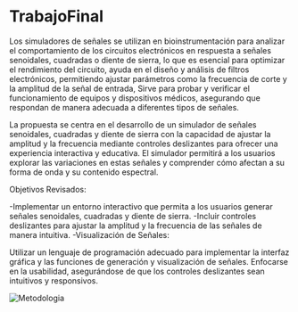 # TrabajoFinal
Los simuladores de señales se utilizan en bioinstrumentación para analizar el comportamiento de los circuitos electrónicos en respuesta a señales senoidales, cuadradas o diente de sierra, lo que es esencial para optimizar el rendimiento del circuito, ayuda en el diseño y análisis de filtros electrónicos, permitiendo ajustar parámetros como la frecuencia de corte y la amplitud de la señal de entrada, Sirve para probar y verificar el funcionamiento de equipos y dispositivos médicos, asegurando que respondan de manera adecuada a diferentes tipos de señales.

La propuesta se centra en el desarrollo de un simulador de señales senoidales, cuadradas y diente de sierra con la capacidad de ajustar la amplitud y la frecuencia mediante controles deslizantes para ofrecer una experiencia interactiva y educativa. El simulador permitirá a los usuarios explorar las variaciones en estas señales y comprender cómo afectan a su forma de onda y su contenido espectral.

Objetivos Revisados:

-Implementar un entorno interactivo que permita a los usuarios generar señales senoidales, cuadradas y diente de sierra.
-Incluir controles deslizantes para ajustar la amplitud y la frecuencia de las señales de manera intuitiva.
-Visualización de Señales:

Utilizar un lenguaje de programación adecuado para implementar la interfaz gráfica y las funciones de generación y visualización de señales.
Enfocarse en la usabilidad, asegurándose de que los controles deslizantes sean intuitivos y responsivos.


![Metodologia](https://github.com/melinav07/TrabajoFinal/assets/142039504/9461acc8-c55d-471a-9eb1-2bbea7e90ace)

